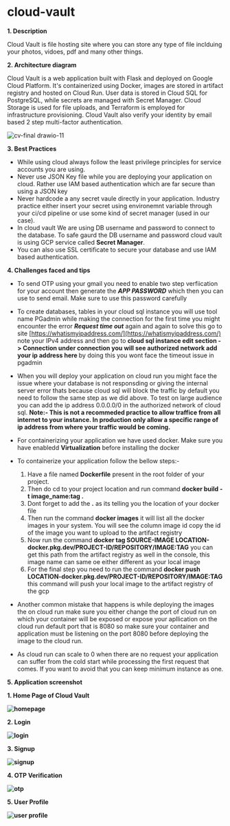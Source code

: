 # cloud-vault

<b>1. Description</b>

Cloud Vault is file hosting site where you can store any type of file inclduing your photos, vidoes, pdf and many other things. 

<b>2. Architecture diagram</b>  

Cloud Vault is a web application built with Flask and deployed on Google Cloud Platform. It's containerized using Docker, images are stored in artifact registry and hosted on Cloud Run. User data is stored in Cloud SQL for PostgreSQL, while secrets are managed with Secret Manager. Cloud Storage is used for file uploads, and Terraform is employed for infrastructure provisioning. Cloud Vault also verify your identity by email based 2 step multi-factor authentication.

![cv-final drawio-11](https://github.com/atharvjoshi34/cloud-vault/assets/109728276/e0ea34e3-c69d-44b9-8e11-56266e874716)

<b>3. Best Practices</b>

- While using cloud always follow the least privilege principles for service accounts you are using.
- Never use JSON Key file while you are deploying your application on cloud. Rather use IAM based authentication which are far secure than using a JSON key
- Never hardcode a any secret vaule directly in your application. Industry practice either insert your secret using environemnt variable through your ci/cd pipeline or use some kind of secret manager (used in our case).
- In cloud vault We are using DB username and password to connect to the database. To safe gaurd the DB username and password cloud vault is using GCP service called <b>Secret Manager</b>.
- You can also use SSL certificate to secure your database and use IAM based authentication.

<b>4. Challenges faced and tips</b>

- To send OTP using your gmail you need to enable two step verfiication for your account then generate the ***APP PASSWORD*** which then you can use to send email. Make sure to use this password carefully
- To create databases, tables in your cloud sql instance you will use tool name PGadmin while making the connection for the first time you might encounter the error ***Request time out*** again and again to solve this go to site [https://whatismyipaddress.com/](https://whatismyipaddress.com/) note your IPv4 address and then go to <b>cloud sql instance edit section -> Connection under connection you will see authorized network add your ip address here </b> by doing this you wont face the timeout issue in pgadmin
- When you will deploy your application on cloud run you might face the issue where your database is not responsding or giving the internal server error thats because cloud sql will block the traffic by default you need to follow the same step as we did above. To test on large audience you can add the ip address 0.0.0.0/0 in the authorized network of cloud sql. <b> Note:- This is not a recommeded practice to allow traffice from all internet to your instance. In production only allow a specific range of ip address from where your traffic would be coming.</b>
- For containerizing your application we have used docker. Make sure you have enabledd <b>Virtualization</b> before installing the docker
- To containerize your application follow the bellow steps:-
  <ol>
    <li>Have a file named <b>Dockerfile</b> present in the root folder of your project.</li>
    <li>Then do cd to your project location and run command <b> docker build -t image_name:tag .</b></li>
    <li>Dont forget to add the <b> .</b> as its telling you the location of your docker file</li>
    <li> Then run the command <b>docker images</b> it will list all the docker images in your system. You will see the column image id copy the id of the image you want to upload to the artifact registry</li>
    <li>Now run the command <b>docker tag SOURCE-IMAGE LOCATION-docker.pkg.dev/PROJECT-ID/REPOSITORY/IMAGE:TAG</b> you can get this path from the artifact registry as well in the console, this image name can same oe either different as your local image</li>
    <li>For the final step you need to run the command <b>docker push LOCATION-docker.pkg.dev/PROJECT-ID/REPOSITORY/IMAGE:TAG</b> this command will push your local image to the artifact registry of the gcp</li>
    </ol>
    
- Another common mistake that happens is while deploying the images the on cloud run make sure you either change the port of cloud run on which your container will be exposed or expose your apllication on the cloud run default port that is 8080 so make sure your container and application must be listening on the port 8080 before deploying the image to the cloud run.
- As cloud run can scale to 0 when there are no request your application can suffer from the cold start while processing the first request that comes. If you want to avoid that you can keep minimum instance as one.

<b>5. Application screenshot</b>

<b>1. Home Page of Cloud Vault<b>

![homepage](https://github.com/atharvjoshi34/cloud-vault/assets/109728276/f8c47ac3-0518-4bf8-8110-72d11c65c7a5)

<b>2. Login<b>

![login](https://github.com/atharvjoshi34/cloud-vault/assets/109728276/28c8b85e-2c5d-403e-88a1-2fb9ff223fa6)

<b>3. Signup</b>

![signup](https://github.com/atharvjoshi34/cloud-vault/assets/109728276/2c7a3596-ea8b-4d0f-8f62-a5061c1fe98a)

<b>4. OTP Verification</b>

![otp](https://github.com/atharvjoshi34/cloud-vault/assets/109728276/a8cf4504-10e2-4b88-9000-5aefed8c5248)

<b>5. User Profile</b>

![user profile](https://github.com/atharvjoshi34/cloud-vault/assets/109728276/dfbd2167-96f3-4c92-b83d-804e395f6104)

























